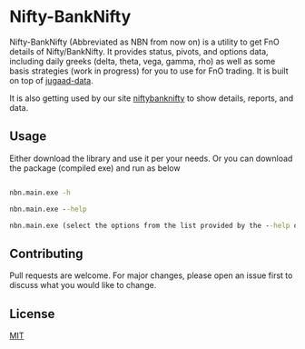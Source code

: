 # Nifty-BankNifty

Nifty-BankNifty (Abbreviated as NBN from now on) is a utility to get FnO details of Nifty/BankNifty. It provides status, pivots, and options data, including daily greeks (delta, theta, vega, gamma, rho) as well as some basis strategies (work in progress) for you to use for FnO trading. It is built on top of [jugaad-data](https://github.com/jugaad-py/jugaad-data).

It is also getting used by our site [niftybanknifty](https://niftybanknifty.co.in/) to show details, reports, and data.

## Usage

Either download the library and use it per your needs. Or you can download the package (compiled exe) and run as below

```cmd

nbn.main.exe -h

nbn.main.exe --help

nbn.main.exe (select the options from the list provided by the --help option)

```

## Contributing
Pull requests are welcome. For major changes, please open an issue first to discuss what you would like to change.


## License
[MIT](https://choosealicense.com/licenses/mit/)